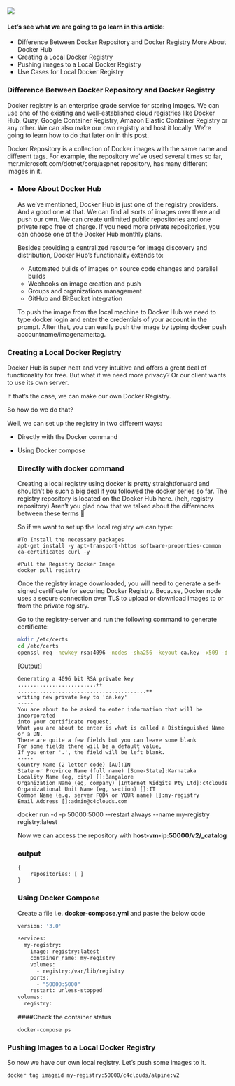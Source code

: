 <img src="images/c4logo.png">

#### Let’s see what we are going to go learn in this article:

- Difference Between Docker Repository and Docker Registry More About Docker Hub
- Creating a Local Docker Registry
- Pushing images to a Local Docker Registry
- Use Cases for Local Docker Registry

### Difference Between Docker Repository and Docker Registry
Docker registry is an enterprise grade service for storing Images. We can use one of the existing and well-established cloud registries like Docker Hub, Quay, Google Container Registry, Amazon Elastic Container Registry or any other. We can also make our own registry and host it locally. We’re going to learn how to do that later on in this post. 

Docker Repository is a collection of Docker images with the same name and different tags. For example, the repository we’ve used several times so far, mcr.microsoft.com/dotnet/core/aspnet repository, has many different images in it.

- ### More About Docker Hub
    As we’ve mentioned, Docker Hub is just one of the registry providers. And a good one at that. We can find all sorts of images over there and push our own. We can create unlimited public repositories and one private repo free of charge. If you need more private repositories, you can choose one of the Docker Hub monthly plans.

    Besides providing a centralized resource for image discovery and distribution, Docker Hub’s functionality extends to:

    - Automated builds of images on source code changes and parallel builds
    - Webhooks on image creation and push
    - Groups and organizations management
    - GitHub and BitBucket integration

    To push the image from the local machine to Docker Hub we need to type docker login and enter the credentials of your account in the prompt. After that, you can easily push the image by typing docker push accountname/imagename:tag.


### Creating a Local Docker Registry
Docker Hub is super neat and very intuitive and offers a great deal of functionality for free.
But what if we need more privacy? Or our client wants to use its own server.

If that’s the case, we can make our own Docker Registry.

So how do we do that?

Well, we can set up the registry in two different ways:

- Directly with the Docker command
- Using Docker compose

    ### Directly with docker command
    Creating a local registry using docker is pretty straightforward and shouldn’t be such a big deal if you followed the docker series so far. The registry repository is located on the Docker Hub here. (heh, registry repository) Aren’t you glad now that we talked about the differences between these terms 🙂

    So if we want to set up the local registry we can type:

    ```
    #To Install the necessary packages
    apt-get install -y apt-transport-https software-properties-common ca-certificates curl -y

    #Pull the Registry Docker Image
    docker pull registry
    ```

    Once the registry image downloaded, you will need to generate a self-signed certificate for securing Docker Registry. Because, Docker node uses a secure connection over TLS to upload or download images to or from the private registry.

    Go to the registry-server and run the following command to generate certificate:

    ```bash
    mkdir /etc/certs
    cd /etc/certs
    openssl req -newkey rsa:4096 -nodes -sha256 -keyout ca.key -x509 -days 365 -out ca.crt
    ```

    [Output]
    ```
    Generating a 4096 bit RSA private key
    .........................++
    .........................................++
    writing new private key to 'ca.key'
    -----
    You are about to be asked to enter information that will be incorporated
    into your certificate request.
    What you are about to enter is what is called a Distinguished Name or a DN.
    There are quite a few fields but you can leave some blank
    For some fields there will be a default value,
    If you enter '.', the field will be left blank.
    -----
    Country Name (2 letter code) [AU]:IN
    State or Province Name (full name) [Some-State]:Karnataka
    Locality Name (eg, city) []:Bangalore
    Organization Name (eg, company) [Internet Widgits Pty Ltd]:c4clouds
    Organizational Unit Name (eg, section) []:IT
    Common Name (e.g. server FQDN or YOUR name) []:my-registry
    Email Address []:admin@c4clouds.com
    ```
    docker run -d -p 50000:5000 --restart always --name my-registry registry:latest
    
    Now we can access the repository with **host-vm-ip:50000/v2/_catalog**

    ### output
    ```
    {
        repositories: [ ]
    }
    ```
    ### Using Docker Compose
    Create a file i.e. **docker-compose.yml** and paste the below code

    ```dockerfile
    version: '3.0'
 
    services:
      my-registry:
        image: registry:latest
        container_name: my-registry
        volumes:
          - registry:/var/lib/registry
        ports:
          - "50000:5000"
        restart: unless-stopped
    volumes:
      registry:
    ```

    ####Check the container status
    ```
    docker-compose ps
    ```
### Pushing Images to a Local Docker Registry
So now we have our own local registry. Let’s push some images to it.

```
docker tag imageid my-registry:50000/c4clouds/alpine:v2